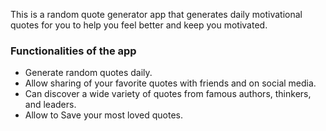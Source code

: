 
This is a random quote generator app that generates daily motivational quotes for you to help you feel better and keep you motivated.

### Functionalities of the app

- Generate random quotes daily.
- Allow sharing of your favorite quotes with friends and on social media.
- Can discover a wide variety of quotes from famous authors, thinkers, and leaders.
- Allow to Save your most loved quotes.
